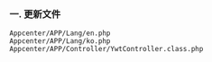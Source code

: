### 一. 更新文件

	Appcenter/APP/Lang/en.php
	Appcenter/APP/Lang/ko.php
	Appcenter/APP/Controller/YwtController.class.php